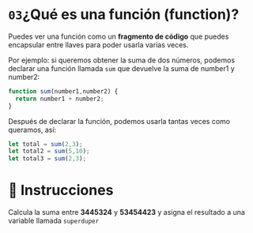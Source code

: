 # `03`¿Qué es una función (function)?

Puedes ver una función como un **fragmento de código** que puedes encapsular entre llaves para poder usarla varias veces.

Por ejemplo: si queremos obtener la suma de dos números, podemos declarar una función llamada `sum` que devuelve la suma de number1 y number2:

```js
function sum(number1,number2) {
  return number1 + number2;
}
```

Después de declarar la función, podemos usarla tantas veces como queramos, así:

```js
let total = sum(2,3);
let total2 = sum(5,10);
let total3 = sum(2,3);
```

# 📝 Instrucciones

Calcula la suma entre **3445324** y **53454423** y asigna el resultado a una variable llamada `superduper`
